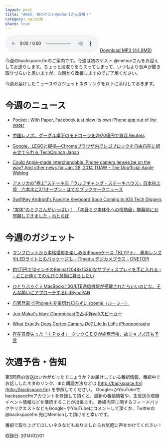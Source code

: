 ```yaml
---
layout: post
title: "#005: 初のゲスト@mehoriさん登場！"
category: episode
share: true
---
```


<audio src="http://blog.drikin.com/backspace/backspace-005.mp3" controls preload></audio>
[Download MP3 (44.9MB)](http://blog.drikin.com/backspace/backspace-005.mp3)

今週のbackspace.fmのご案内です。今週は初のゲスト @mehoriさんをお迎えしてお送りします。ちょっと段取りをミスってしまって、いつもより音声が聞き取りづらいと思いますが、次回から改善しますのでご了承ください。

今週お届けしたニュースやガジェットネタリンクを以下に添付しておきます。

今週のニュース
=============
- [Pocket : With Paper, Facebook just blew its own iPhone app out of the water](http://getpocket.com/a/read/535412495)

- [中国レノボ、グーグル傘下のモトローラを2970億円で買収  Reuters](http://jp.reuters.com/article/topNews/idJPTYEA0S08520140130)

- [Google、LEGOと提携―Chromeブラウザ内でレゴブロックを自由自在に組み立てられる  TechCrunch Japan](http://jp.techcrunch.com/2014/01/29/20140128google-chrome-now-lets-you-play-with-lego-in-the-browser/)

- [Could Apple-made interchangable iPhone camera lenses be on the way? And other news for Jan. 28, 2014  TUAW - The Unofficial Apple Weblog](http://www.tuaw.com/2014/01/28/could-apple-made-interchangable-iphone-camera-lenses-be-on-the-w/?ncid=rss_truncated)

- [アメリカの"極上"ステーキ店「ウルフギャング・ステーキハウス」日本初上陸　六本木に2/1オープン - はてなブックマークニュース](http://hatenanews.com/articles/201401/18518)

- [SwiftKey Android's Favorite Keyboard Soon Coming to iOS  Tech Diggers](http://tech-diggers.com/swiftkey-androids-favorite-keyboard-soon-coming-to-ios/)

- ["実体"のミクさんがいっぱい！　「初音ミク実体化への情熱展」開幕前にお邪魔してきました - ねとらぼ](http://nlab.itmedia.co.jp/nl/articles/1401/31/news049.html)


今週のガジェット
===============
- [マンフロットから本格撮影を楽しめるiPhoneケース「KLYP＋」　専用レンズやLEDライトとのパッケージも - ITmedia デジカメプラス - ONETOPI](http://1topi.jp/curator/mazzo/1401/31/447467)

- [約1万円で10インチのRetina(2048x1536)なサブディスプレイを手に入れる -- どこか遠くでのんびり怠惰に暮らしたい](http://misc.mat2uken.net/blog/2013/12/04/got_retina_sub_display_10000yen.html)

- [ひとりぶろぐ » MacBookに3G/LTE通信機能が搭載されたらいいのにな。そんな願いにアプローチするLidSyncPAN](http://hitoriblog.com/?p=22316)

- [自家発電でiPhoneも充電切れ知らずに  roomie（ルーミー）](http://www.roomie.jp/sp/2014/01/133734/)

- [Jun Mukai's blog: Chromecastでお手軽wifiスピーカー](http://blog.jmuk.org/2014/01/chromecastwifi.html?spref=fb&m=1)

- [What Exactly Does Cortex Camera Do?  Life In LoFi: iPhoneography](http://lifeinlofi.com/2013/02/06/what-does-cortex-camera-do/)

- [存在意義失った「ｉＰｏｄ」　クックＣＥＯが終焉示唆、故ジョブズ氏も予言](http://www.sankeibiz.jp/express/news/140131/exb1401310004000-n1.htm)


次週予告・告知
=============
第5回目の放送はいかがだったでしょうか？お届けしている番組情報、番組中でお話ししたネタのリンク、また購読方法などは [http://backspace.fm](http://backspace.fm) を参照してください。
Google+かYouTubeでbackspacefmアカウントを登録して頂くと、最新の番組情報や、生放送の収録イベント情報などを購読することが出来ます。
番組内容に関するフィードバックやリクエストなどもGoogle+やYouTubeにコメントして頂くか、Twitterの@backspacefm 宛にMentionして頂けると幸いです。

番組で取り上げてほしいネタなどもありましたらお気軽に声をかけてください！

収録日: 2014/02/01

